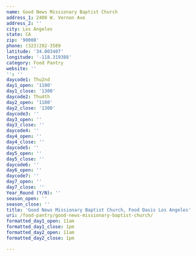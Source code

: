 ```yaml
---
name: Good News Missionary Baptist Church
address_1: 2400 W. Vernon Ave
address_2: ''
city: Los Angeles
state: CA
zip: '90008'
phone: (323)292-3589
latitude: '34.003407'
longitude: '-118.319388'
category: Food Pantry
website: ''
'': ''
daycode1: Thu2nd
day1_open: '1100'
day1_close: '1300'
daycode2: Thu4th
day2_open: '1100'
day2_close: '1300'
daycode3: ''
day3_open: ''
day3_close: ''
daycode4: ''
day4_open: ''
day4_close: ''
daycode5: ''
day5_open: ''
day5_close: ''
daycode6: ''
day6_open: ''
daycode7: ''
day7_open: ''
day7_close: ''
Year_Round (Y/N): ''
season_open: ''
season_close: ''
title: 'Good News Missionary Baptist Church, Food Oasis Los Angeles'
uri: /food-pantry/good-news-missionary-baptist-church/
formatted_day1_open: 11am
formatted_day1_close: 1pm
formatted_day2_open: 11am
formatted_day2_close: 1pm

---
```

